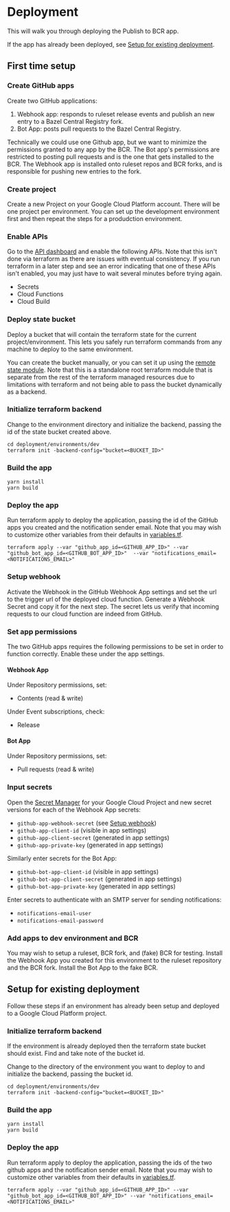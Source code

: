 # Deployment

This will walk you through deploying the Publish to BCR app.

If the app has already been deployed, see [Setup for existing deployment](#setup-for-existing-deployment).

## First time setup

### Create GitHub apps

Create two GitHub applications:

1. Webhook app: responds to ruleset release events and publish an new entry to a Bazel Central Registry fork.
2. Bot App: posts pull requests to the Bazel Central Registry.

Technically we could use one Github app, but we want to minimize the permissions granted to any
app by the BCR. The Bot app's permissions are restricted to posting pull requests and is the one
that gets installed to the BCR. The Webhook app is installed onto ruleset repos and BCR forks, and
is responsible for pushing new entries to the fork.

### Create project

Create a new Project on your Google Cloud Platform account. There will be one project per environment. You can
set up the development environment first and then repeat the steps for a produdction environment.

### Enable APIs

Go to the [API dashboard](https://console.cloud.google.com/apis/) and enable the following APIs. Note that this
isn't done via terraform as there are issues with eventual consistency. If you run terraform in a later step
and see an error indicating that one of these APIs isn't enabled, you may just have to wait several minutes before
trying again.

- Secrets
- Cloud Functions
- Cloud Build

### Deploy state bucket

Deploy a bucket that will contain the terraform state for the current project/environment. This lets you safely
run terraform commands from any machine to deploy to the same environment.

You can create the bucket manually, or you can set it up using the [remote state module](modules/remote-state/).
Note that this is a standalone root terraform module that is separate from the rest of the terraform managed
resources due to limitations with terraform and not being able to pass the bucket dynamically as a backend.

### Initialize terraform backend

Change to the environment directory and initialize the backend, passing the id of the state bucket created above.

```shell
cd deployment/environments/dev
terraform init -backend-config="bucket=<BUCKET_ID>"
```

### Build the app

```shell
yarn install
yarn build
```

### Deploy the app

Run terraform apply to deploy the application, passing the id of the GitHub apps you created and the notification sender email.
Note that you may wish to customize other variables from their defaults in [variables.tf](environments/dev/variables.tf).

```shell
terraform apply --var "github_app_id=<GITHUB_APP_ID>" --var "github_bot_app_id=<GITHUB_BOT_APP_ID>"  --var "notifications_email=<NOTIFICATIONS_EMAIL>"
```

### Setup webhook

Activate the Webhook in the GitHub Webhook App settings and set the url to the trigger url of the deployed cloud function.
Generate a Webhook Secret and copy it for the next step. The secret lets us verify that incoming requests to our
cloud function are indeed from GitHub.

### Set app permissions

The two GitHub apps requires the following permissions to be set in order to function correctly.
Enable these under the app settings.

#### Webhook App

Under Repository permissions, set:

- Contents (read & write)

Under Event subscriptions, check:

- Release

#### Bot App

Under Repository permissions, set:

- Pull requests (read & write)

### Input secrets

Open the [Secret Manager](https://console.cloud.google.com/security/secret-manager) for your Google Cloud Project
and new secret versions for each of the Webhook App secrets:

- `github-app-webhook-secret` (see [Setup webhook](#setup-webhook))
- `github-app-client-id` (visible in app settings)
- `github-app-client-secret` (generated in app settings)
- `github-app-private-key` (generated in app settings)

Similarly enter secrets for the Bot App:

- `github-bot-app-client-id` (visible in app settings)
- `github-bot-app-client-secret` (generated in app settings)
- `github-bot-app-private-key` (generated in app settings)

Enter secrets to authenticate with an SMTP server for sending notifications:

- `notifications-email-user`
- `notifications-email-password`

### Add apps to dev environment and BCR

You may wish to setup a ruleset, BCR fork, and (fake) BCR for testing. Install the Webhook App you
created for this environment to the ruleset repository and the BCR fork. Install the Bot App to
the fake BCR.

## Setup for existing deployment

Follow these steps if an environment has already been setup and deployed to a Google Cloud Platform project.

### Initialize terraform backend

If the environment is already deployed then the terraform state bucket should exist.
Find and take note of the bucket id.

Change to the directory of the environment you want to deploy to and initialize the backend, passing the bucket id.

```shell
cd deployment/environments/dev
terraform init -backend-config="bucket=<BUCKET_ID>"
```

### Build the app

```shell
yarn install
yarn build
```

### Deploy the app

Run terraform apply to deploy the application, passing the ids of the two github apps and the notification sender email.
Note that you may wish to customize other variables from their defaults in [variables.tf](environments/dev/variables.tf).

```shell
terraform apply --var "github_app_id=<GITHUB_APP_ID>" --var "github_bot_app_id=<GITHUB_BOT_APP_ID>" --var "notifications_email=<NOTIFICATIONS_EMAIL>"
```
